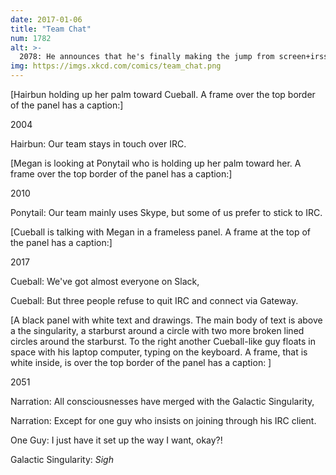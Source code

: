 ```yaml
---
date: 2017-01-06
title: "Team Chat"
num: 1782
alt: >-
  2078: He announces that he's finally making the jump from screen+irssi to tmux+weechat.
img: https://imgs.xkcd.com/comics/team_chat.png
---
```

[Hairbun holding up her palm toward Cueball. A frame over the top border of the panel has a caption:]

2004

Hairbun: Our team stays in touch over IRC.

[Megan is looking at Ponytail who is holding up her palm toward her. A frame over the top border of the panel has a caption:]

2010

Ponytail: Our team mainly uses Skype, but some of us prefer to stick to IRC.

[Cueball is talking with Megan in a frameless panel. A frame at the top of the panel has a caption:]

2017

Cueball: We've got almost everyone on Slack,

Cueball: But three people refuse to quit IRC and connect via Gateway.

[A black panel with white text and drawings. The main body of text is above a the singularity, a starburst around a circle with two more broken lined circles around the starburst. To the right another Cueball-like guy floats in space with his laptop computer, typing on the keyboard. A frame, that is white inside, is over the top border of the panel has a caption: ]

2051

Narration: All consciousnesses have merged with the Galactic Singularity,

Narration: Except for one guy who insists on joining through his IRC client.

One Guy: I just have it set up the way I want, okay?!

Galactic Singularity: *Sigh*